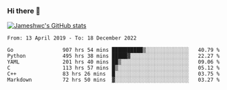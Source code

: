 ### Hi there 👋

[![Jameshwc's GitHub stats](https://github-readme-stats.vercel.app/api?username=jameshwc)](https://github.com/anuraghazra/github-readme-stats)

<!--START_SECTION:waka-->

```text
From: 13 April 2019 - To: 18 December 2022

Go                907 hrs 54 mins ██████████▒░░░░░░░░░░░░░░   40.79 %
Python            495 hrs 38 mins █████▓░░░░░░░░░░░░░░░░░░░   22.27 %
YAML              201 hrs 40 mins ██▒░░░░░░░░░░░░░░░░░░░░░░   09.06 %
C                 113 hrs 57 mins █▒░░░░░░░░░░░░░░░░░░░░░░░   05.12 %
C++               83 hrs 26 mins  █░░░░░░░░░░░░░░░░░░░░░░░░   03.75 %
Markdown          72 hrs 50 mins  ▓░░░░░░░░░░░░░░░░░░░░░░░░   03.27 %
```

<!--END_SECTION:waka-->